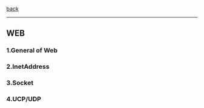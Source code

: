 [back](https://github.com/TerryTxx/CS-Diary/blob/master/Java-OBJ/intermediateAdvan.md)

---


## WEB
### 1.General of Web
### 2.InetAddress
### 3.Socket
### 4.UCP/UDP